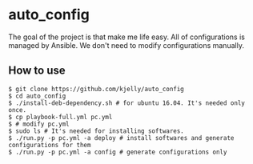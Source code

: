 # auto_config

The goal of the project is that make me life easy. All of configurations
is managed by Ansible. We don't need to modify configurations manually.

## How to use

```
$ git clone https://github.com/kjelly/auto_config
$ cd auto_config
$ ./install-deb-dependency.sh # for ubuntu 16.04. It's needed only once.
$ cp playbook-full.yml pc.yml
$ # modify pc.yml
$ sudo ls # It's needed for installing softwares.
$ ./run.py -p pc.yml -a deploy # install softwares and generate configurations for them
$ ./run.py -p pc.yml -a config # generate configurations only
```

